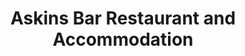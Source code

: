 ---
title: "Askins Bar Restaurant and Accommodation"
address: "54-56, Main St, Ballygawley, Dungannon, Co. Tyrone BT70 2HE"
tel: "028 8556 8910"
county: "Tyrone"
category: "Guesthouses"
type: "Content"
lat: "54.46194"
lng: "-7.02807"
---